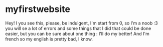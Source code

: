 # myfirstwebsite
Hey! I you see this, please, be indulgent, I'm start from 0, so I'm a noob :3 you will se a lot of errors and some things that I did that could be done easier, but you can be sure about one thing : I'll do my better! And I'm french so my english is pretty bad, I know.
